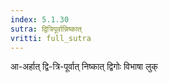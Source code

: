 ```yaml
---
index: 5.1.30
sutra: द्वित्रिपूर्वान्निष्कात्‌
vritti: full_sutra
---
```


आ-अर्हात्  द्वि-त्रि-पूर्वात् निष्कात् द्विगोः विभाषा लुक्